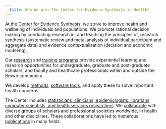 ```yaml
---
  title: Who We are: The Center for Evidence Synthesis in Health!
---
```




At the [Center for Evidence Synthesis](https://www.brown.edu/academics/public-health/research/evidence-synthesis-in-health/about/history), we strive to improve health and wellbeing of individuals and populations. We promote rational decision making by conducting research in, and teaching the principles of, research synthesis (systematic review and meta-analysis of individual participant and aggregate data) and evidence contextualization (decision and economic modeling).

Our [research](https://www.brown.edu/academics/public-health/research/evidence-based-medicine/research-initiatives) and [training programs](https://www.brown.edu/academics/public-health/research/evidence-based-medicine/education-and-training/innovative-training-improve-cer-pcor-systematic-review-production-and-uptake-) provide experiential learning and research opportunities for undergraduate, graduate and post-graduate scholars, and faculty and healthcare professionals within and outside the Brown community. 

We develop [methods](https://www.brown.edu/academics/public-health/research/evidence-based-medicine/research-initiatives/technical-reports),  [software tools](https://www.brown.edu/academics/public-health/research/evidence-synthesis-in-health/research-initiatives/software-0), and apply these to solve important health concerns.  

The Center includes [statisticians, clinicians, epidemiologists, librarians, computer scientists, and health services researchers](https://www.brown.edu/academics/public-health/research/evidence-based-medicine/about/people). We [collaborate](https://www.brown.edu/academics/public-health/research/evidence-based-medicine/collaborations) with diverse groups of scholars and professional societies worldwide, in health and other disciplines.  These collaborations have led to numerous [publications](https://www.brown.edu/academics/public-health/research/evidence-based-medicine/research-initiatives/publications) in many fields.
